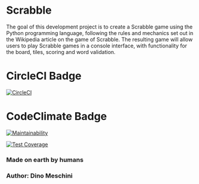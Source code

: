 # Scrabble

The goal of this development project is to create a Scrabble game using the Python programming language, 
following the rules and mechanics set out in the Wikipedia article on the game of Scrabble. The resulting 
game will allow users to play Scrabble games in a console interface, with functionality for the board, tiles, 
scoring and word validation.


# CircleCI Badge
[![CircleCI](https://dl.circleci.com/status-badge/img/gh/um-computacion-tm/scrabble-2023-meschinidino/tree/main.svg?style=svg)](https://dl.circleci.com/status-badge/redirect/gh/um-computacion-tm/scrabble-2023-meschinidino/tree/main)

# CodeClimate Badge
[![Maintainability](https://api.codeclimate.com/v1/badges/4eea4bed7617da1b3357/maintainability)](https://codeclimate.com/github/um-computacion-tm/scrabble-2023-meschinidino/maintainability)

[![Test Coverage](https://api.codeclimate.com/v1/badges/4eea4bed7617da1b3357/test_coverage)](https://codeclimate.com/github/um-computacion-tm/scrabble-2023-meschinidino/test_coverage)

### Made on earth by humans

### Author: **Dino Meschini**